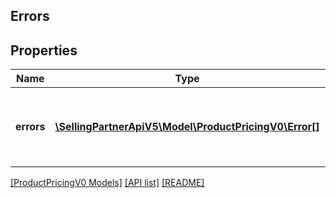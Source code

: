 ## Errors

## Properties

Name | Type | Description | Notes
------------ | ------------- | ------------- | -------------
**errors** | [**\SellingPartnerApiV5\Model\ProductPricingV0\Error[]**](Error.md) | A list of error responses returned when a request is unsuccessful. |

[[ProductPricingV0 Models]](../) [[API list]](../../Api) [[README]](../../../README.md)
